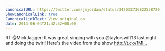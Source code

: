 ```yaml
---
canonicalURL: https://twitter.com/jmjordan/status/342033736822558720
ShowCanonicalLink: true
CanonicalLinkText: View original on
date: 2013-06-04T21:42:52+00:00
---
```

RT @MickJagger: It was great singing with you @taylorswift13 last night and doing the twirl! Here's the video from the show http://t.co/1Ml…